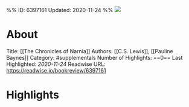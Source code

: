 %%
ID: 6397161
Updated: 2020-11-24
%%
![](https://images-na.ssl-images-amazon.com/images/I/51On0cHDhhL._SL500_.jpg)

# About
Title: [[The Chronicles of Narnia]]
Authors: [[C.S. Lewis]], [[Pauline Baynes]]
Category: #supplementals
Number of Highlights: ==0==
Last Highlighted: *2020-11-24*
Readwise URL: https://readwise.io/bookreview/6397161

# Highlights 